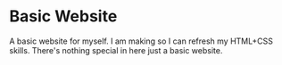# Basic Website
A basic website for myself. I am making so I can refresh my HTML+CSS skills. There's nothing special in here just a basic website.
